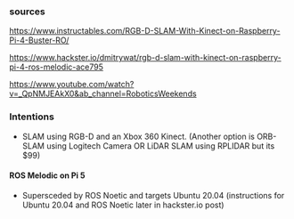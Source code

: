 ### sources

https://www.instructables.com/RGB-D-SLAM-With-Kinect-on-Raspberry-Pi-4-Buster-RO/

https://www.hackster.io/dmitrywat/rgb-d-slam-with-kinect-on-raspberry-pi-4-ros-melodic-ace795

https://www.youtube.com/watch?v=_QpNMJEAkX0&ab_channel=RoboticsWeekends

### Intentions

* SLAM using RGB-D and an Xbox 360 Kinect. (Another option is ORB-SLAM using Logitech Camera OR LiDAR SLAM using RPLIDAR but its $99)


#### ROS Melodic on Pi 5

* Supersceded by ROS Noetic and targets Ubuntu 20.04 (instructions for Ubuntu 20.04 and ROS Noetic later in hackster.io post)
